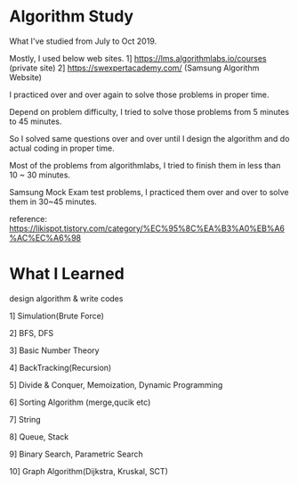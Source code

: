 # Algorithm Study

What I've studied from July to Oct 2019.

Mostly, I used below web sites.
1] https://lms.algorithmlabs.io/courses (private site)
2] https://swexpertacademy.com/ (Samsung Algorithm Website) 

I practiced over and over again to solve those problems in proper time.

Depend on problem difficulty, I tried to solve those problems from 5 minutes to 45 minutes.

So I solved same questions over and over until I design the algorithm and do actual coding in proper time.

Most of the problems from algorithmlabs, I tried to finish them in less than 10 ~ 30 minutes.

Samsung Mock Exam test problems, I practiced them over and over to solve them in 30~45 minutes.

reference: https://likispot.tistory.com/category/%EC%95%8C%EA%B3%A0%EB%A6%AC%EC%A6%98

# What I Learned

design algorithm & write codes

1] Simulation(Brute Force)

2] BFS, DFS

3] Basic Number Theory

4] BackTracking(Recursion)

5] Divide & Conquer, Memoization, Dynamic Programming

6] Sorting Algorithm (merge,qucik etc)

7] String

8] Queue, Stack

9] Binary Search, Parametric Search

10] Graph Algorithm(Dijkstra, Kruskal, SCT)
